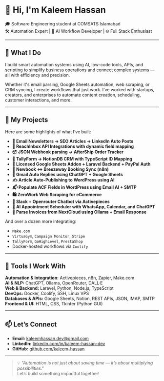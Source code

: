 
# 👋 Hi, I'm Kaleem Hassan

🎓 Software Engineering student at COMSATS Islamabad  
🛠️ Automation Expert | 🤖 AI Workflow Developer | 🌐 Full Stack Enthusiast

---

## 🚀 What I Do
I build smart automation systems using AI, low-code tools, APIs, and scripting to simplify business operations and connect complex systems — all with efficiency and precision.

Whether it's email parsing, Google Sheets automation, web scraping, or CRM syncing, I create workflows that just work. I’ve worked with startups, creators, and enterprises to automate content creation, scheduling, customer interactions, and more.

---

## 🧠 My Projects

Here are some highlights of what I’ve built:

- **🔁 Email Newsletters → SEO Articles → LinkedIn Auto Posts**
- **📇 ReachInbox API Integrations with dynamic field mapping**
- **📦 JSON Webhook parsing → AfterShip Order Tracker**
- **📝 TallyForm → NotionDB CRM with TypeScript ID Mapping**
- **🔐 Licensed Google Sheets Addon + Laravel Backend + PayPal Auth**
- **🔄 Newbook ↔ Breezeway Booking Sync (n8n)**
- **📧 Gmail Auto Replies using ChatGPT + Google Sheets**
- **✍️ Article Auto-Publishing to WordPress using AI**
- **📬 Populate ACF Fields in WordPress using Email AI + SMTP**
- **🛍️ ZeroWork Web Scraping for eCommerce**
- **💬 Slack + Openrouter Chatbot via Activepieces**
- **📅 AI Appointment Scheduler with WhatsApp, Calendar, and ChatGPT**
- **📂 Parse Invoices from NextCloud using Ollama + Email Response**

And over a dozen more integrating:
- `Make.com`
- `VirtuaGym`, `Campaign Monitor`, `Stripe`
- `TallyForm`, `GoHighLevel`, `PrestaShop`
- Docker-hosted workflows via `Coolify`

---

## 🧰 Tools I Work With

**Automation & Integration:** Activepieces, n8n, Zapier, Make.com  
**AI & NLP:** ChatGPT, Ollama, OpenRouter, DALL·E  
**Web & Backend:** Laravel, Python, Node.js, TypeScript  
**DevOps:** Docker, Coolify, SSH, Linux VPS  
**Databases & APIs:** Google Sheets, Notion, REST APIs, JSON, IMAP, SMTP  
**Frontend & UI:** HTML, CSS, Tkinter (Python GUI)

---

## 📫 Let’s Connect
- **Email:** kaleemhassan.dev@gmail.com
- **LinkedIn:** [linkedin.com/in/kaleem-hassan-dev](https://linkedin.com/in/kaleem-hassan-dev)
- **GitHub:** [github.com/kaleem-hassan](https://github.com/kaleem-hassan)

---

> 💡 *"Automation is not just about saving time — it’s about multiplying possibilities."*  
Let’s build something impactful together!

